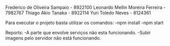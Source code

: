 Frederico de Oliveira Sampaio -     8922100
Leonardo Mellin Moreira Ferreira -  7982767
Thiago Akio Tanaka -                8922114
Yuri Toledo Neves -                 8124361


Para executar o projeto basta utilizar os comandos:
-npm install
-npm start


Reports:
-A parte que envolve serviços não esta funcionando.
-Subir imagens pelo servidor não está funcionando.
